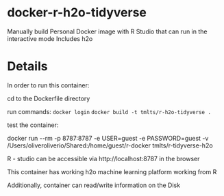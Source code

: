 # docker-r-h2o-tidyverse

Manually build Personal Docker image with R Studio that can run in the interactive mode
Includes h2o

# Details

In order to run this container:

cd to the Dockerfile directory

run commands:
`docker login`
`docker build -t tmlts/r-h2o-tidyverse . `

test the container:

docker run --rm -p 8787:8787 -e USER=guest -e PASSWORD=guest -v /Users/oliveroliverio/Shared:/home/guest/r-docker tmlts/r-tidyverse-h2o



R - studio can be accessible via http://localhost:8787 in the browser

This container has working h2o machine learning platform working from R

Additionally, container can read/write information on the Disk